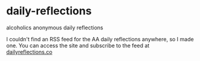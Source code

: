 # daily-reflections
alcoholics anonymous daily reflections

I couldn't find an RSS feed for the AA daily reflections anywhere, so I made one. You can access the site and subscribe to the feed at [dailyreflections.co](https://dailyreflections.co)
